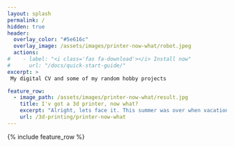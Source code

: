 ```yaml
---
layout: splash
permalink: /
hidden: true
header:
  overlay_color: "#5e616c"
  overlay_image: /assets/images/printer-now-what/robot.jpeg
  actions:
#    - label: "<i class='fas fa-download'></i> Install now"
#      url: "/docs/quick-start-guide/"
excerpt: >
 My digital CV and some of my random hobby projects 

feature_row:
  - image_path: /assets/images/printer-now-what/result.jpg
    title: I'v got a 3d printer, now what?
    excerpt: "Alright, lets face it. This summer was over when vacation started. May was nice but after that not so. So what to do?"
    url: /3d-printing/printer-now-what
---
```


{% include feature_row %}

